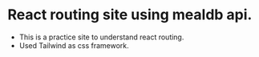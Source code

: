 # React routing site using mealdb api.
- This is a practice site to understand react routing.
- Used Tailwind as css framework.